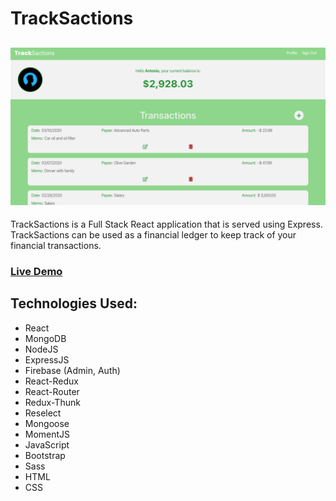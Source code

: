 # TrackSactions

![Tracksactions](/screenshot.png)
--
TrackSactions is a Full Stack React application that is served using Express. TrackSactions can be used as a financial ledger to keep track of your financial transactions.

### [Live Demo](https://tracksactions.herokuapp.com/)

Technologies Used:
--
* React
* MongoDB
* NodeJS
* ExpressJS
* Firebase (Admin, Auth)
* React-Redux
* React-Router
* Redux-Thunk
* Reselect
* Mongoose
* MomentJS
* JavaScript
* Bootstrap
* Sass
* HTML
* CSS